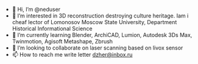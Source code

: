 - 👋 Hi, I’m @neduser
- 👀 I’m interested in 3D reconstruction destroying culture heritage. Iam i cheaf lector of Lomonosov Moscow State University, Department Historical Informational Science
- 🌱 I’m currently learning Blender, ArchiCAD, Lumion, Autodesk 3Ds Max, Twinmotion, Agisoft Metashape, Zbrush
- 💞️ I’m looking to collaborate on laser scanning based on livox sensor
- 📫 How to reach me write letter dzher@inbox.ru

<!---
neduser/neduser is a ✨ special ✨ repository because its `README.md` (this file) appears on your GitHub profile.
You can click the Preview link to take a look at your changes.
--->

